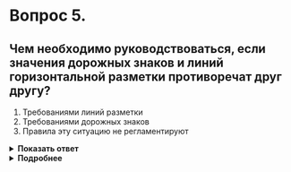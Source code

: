# Вопрос 5.

## Чем необходимо руководствоваться, если значения дорожных знаков и линий горизонтальной разметки противоречат друг другу?

1. Требованиями линий разметки
2. Требованиями дорожных знаков
3. Правила эту ситуацию не регламентируют

<details>
<summary><b>Показать ответ</b></summary>
Правильный ответ: 2
</details>
<details>
<summary><b>Подробнее</b></summary>
В случае, когда значения дорожных знаков, в том числе временных, и линий горизонтальной разметки противоречат друг другу, водители должны руководствоваться знаками.
(«Горизонтальная разметка»)
</details>